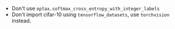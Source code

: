 * Don't use `optax.softmax_cross_entropy_with_integer_labels`
* Don't import cifar-10 using `tensorflow_datasets`, use `torchvision` instead.
